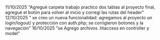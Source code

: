 11/10/2025 "Agregué carpeta trabajo practico dos tablas al proyecto final, agregué el botón para volver al inicio y corregí las rutas del header"
12/10/2025 " se creo un nueva funcionalidad: agregamos al proyecto un login/logout/ y protección con auth.php; se corrigieron botones y la navegación"
16/10/2025 "se Agrego archivos .htaccess en controller y model"
